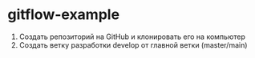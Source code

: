 # gitflow-example

1. Cоздать репозиторий на GitHub и клонировать его на компьютер
2. Cоздать ветку разработки develop от главной ветки (master/main)